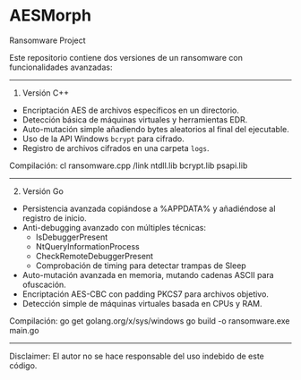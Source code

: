 # AESMorph
Ransomware Project

Este repositorio contiene dos versiones de un ransomware con funcionalidades avanzadas:

---

1. Versión C++

- Encriptación AES de archivos específicos en un directorio.
- Detección básica de máquinas virtuales y herramientas EDR.
- Auto-mutación simple añadiendo bytes aleatorios al final del ejecutable.
- Uso de la API Windows `bcrypt` para cifrado.
- Registro de archivos cifrados en una carpeta `logs`.

Compilación:
cl ransomware.cpp /link ntdll.lib bcrypt.lib psapi.lib

---

2. Versión Go

- Persistencia avanzada copiándose a %APPDATA% y añadiéndose al registro de inicio.
- Anti-debugging avanzado con múltiples técnicas:
  - IsDebuggerPresent
  - NtQueryInformationProcess
  - CheckRemoteDebuggerPresent
  - Comprobación de timing para detectar trampas de Sleep
- Auto-mutación avanzada en memoria, mutando cadenas ASCII para ofuscación.
- Encriptación AES-CBC con padding PKCS7 para archivos objetivo.
- Detección simple de máquinas virtuales basada en CPUs y RAM.

Compilación:
go get golang.org/x/sys/windows
go build -o ransomware.exe main.go

---

Disclaimer:
El autor no se hace responsable del uso indebido de este código.
